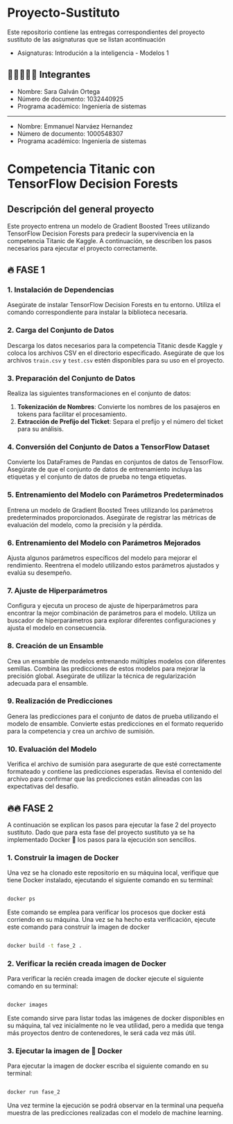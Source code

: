 # Proyecto-Sustituto
Este repositorio contiene las entregas correspondientes del proyecto sustituto de las asignaturas que se listan acontinuación

- Asignaturas: Introdución a la inteligencia  - Modelos 1

## 👩🏾‍💻👨‍💻  Integrantes

- Nombre: Sara Galván Ortega 
- Número de documento: 1032440925
- Programa académico: Ingeniería de sistemas
---
- Nombre: Emmanuel Narváez Hernandez 
- Número de documento: 1000548307
- Programa académico: Ingeniería de sistemas


# Competencia Titanic con TensorFlow Decision Forests

## Descripción del general proyecto 
Este proyecto entrena un modelo de Gradient Boosted Trees utilizando TensorFlow Decision Forests para predecir la supervivencia en la competencia Titanic de Kaggle. A continuación, se describen los pasos necesarios para ejecutar el proyecto correctamente.

## 🔥 FASE 1 

### 1. Instalación de Dependencias

Asegúrate de instalar TensorFlow Decision Forests en tu entorno. Utiliza el comando correspondiente para instalar la biblioteca necesaria.

### 2. Carga del Conjunto de Datos

Descarga los datos necesarios para la competencia Titanic desde Kaggle y coloca los archivos CSV en el directorio especificado. Asegúrate de que los archivos `train.csv` y `test.csv` estén disponibles para su uso en el proyecto.

### 3. Preparación del Conjunto de Datos

Realiza las siguientes transformaciones en el conjunto de datos:
1. **Tokenización de Nombres**: Convierte los nombres de los pasajeros en tokens para facilitar el procesamiento.
2. **Extracción de Prefijo del Ticket**: Separa el prefijo y el número del ticket para su análisis.

### 4. Conversión del Conjunto de Datos a TensorFlow Dataset

Convierte los DataFrames de Pandas en conjuntos de datos de TensorFlow. Asegúrate de que el conjunto de datos de entrenamiento incluya las etiquetas y el conjunto de datos de prueba no tenga etiquetas.

### 5. Entrenamiento del Modelo con Parámetros Predeterminados

Entrena un modelo de Gradient Boosted Trees utilizando los parámetros predeterminados proporcionados. Asegúrate de registrar las métricas de evaluación del modelo, como la precisión y la pérdida.

### 6. Entrenamiento del Modelo con Parámetros Mejorados

Ajusta algunos parámetros específicos del modelo para mejorar el rendimiento. Reentrena el modelo utilizando estos parámetros ajustados y evalúa su desempeño.

### 7. Ajuste de Hiperparámetros

Configura y ejecuta un proceso de ajuste de hiperparámetros para encontrar la mejor combinación de parámetros para el modelo. Utiliza un buscador de hiperparámetros para explorar diferentes configuraciones y ajusta el modelo en consecuencia.

### 8. Creación de un Ensamble

Crea un ensamble de modelos entrenando múltiples modelos con diferentes semillas. Combina las predicciones de estos modelos para mejorar la precisión global. Asegúrate de utilizar la técnica de regularización adecuada para el ensamble.

### 9. Realización de Predicciones

Genera las predicciones para el conjunto de datos de prueba utilizando el modelo de ensamble. Convierte estas predicciones en el formato requerido para la competencia y crea un archivo de sumisión.

### 10. Evaluación del Modelo

Verifica el archivo de sumisión para asegurarte de que esté correctamente formateado y contiene las predicciones esperadas. Revisa el contenido del archivo para confirmar que las predicciones están alineadas con las expectativas del desafío.

## 🔥🔥 FASE 2
A continuación se explican los pasos para ejecutar la fase 2 del proyecto sustituto. Dado que para esta fase del proyecto sustituto ya se ha implementado Docker :whale: los pasos para la ejecución son sencillos. 

### 1. Construir la imagen de Docker

Una vez se ha clonado este repositorio en su máquina local, verifique que tiene Docker instalado, ejecutando el siguiente comando en su terminal:

```bash

docker ps

``` 

Este comando se emplea para verificar los procesos que docker está corriendo en su máquina. Una vez se ha hecho esta verificación, ejecute este comando para construír la imagen de docker 

```bash

docker build -t fase_2 .

``` 

### 2. Verificar la recién creada imagen de Docker

Para verificar la recién creada imagen de docker ejecute el siguiente comando en su terminal:

```bash

docker images

```

Este comando sirve para listar todas las imágenes de docker disponibles en su máquina, tal vez inicialmente no le vea utilidad, pero a medida que tenga más proyectos dentro de contenedores, le será cada vez más útil.

### 3. Ejecutar la imagen de :whale: Docker 

Para ejecutar la imagen de docker escriba el siguiente comando en su terminal:

```bash

docker run fase_2 
```

Una vez termine la ejecución se podrá observar en la terminal una pequeña muestra de las predicciones realizadas con el modelo de machine learning. 
